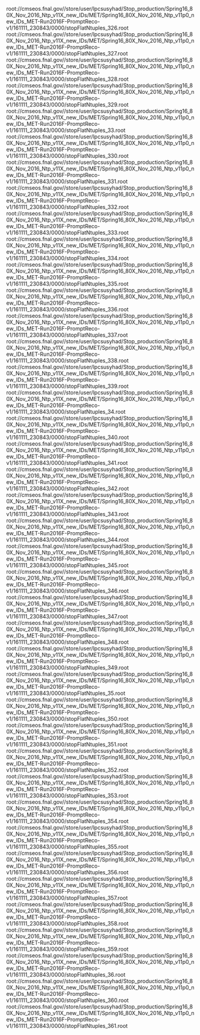 root://cmseos.fnal.gov//store/user/lpcsusyhad/Stop_production/Spring16_80X_Nov_2016_Ntp_v11X_new_IDs/MET/Spring16_80X_Nov_2016_Ntp_v11p0_new_IDs_MET-Run2016F-PromptReco-v1/161111_230843/0000/stopFlatNtuples_326.root
root://cmseos.fnal.gov//store/user/lpcsusyhad/Stop_production/Spring16_80X_Nov_2016_Ntp_v11X_new_IDs/MET/Spring16_80X_Nov_2016_Ntp_v11p0_new_IDs_MET-Run2016F-PromptReco-v1/161111_230843/0000/stopFlatNtuples_327.root
root://cmseos.fnal.gov//store/user/lpcsusyhad/Stop_production/Spring16_80X_Nov_2016_Ntp_v11X_new_IDs/MET/Spring16_80X_Nov_2016_Ntp_v11p0_new_IDs_MET-Run2016F-PromptReco-v1/161111_230843/0000/stopFlatNtuples_328.root
root://cmseos.fnal.gov//store/user/lpcsusyhad/Stop_production/Spring16_80X_Nov_2016_Ntp_v11X_new_IDs/MET/Spring16_80X_Nov_2016_Ntp_v11p0_new_IDs_MET-Run2016F-PromptReco-v1/161111_230843/0000/stopFlatNtuples_329.root
root://cmseos.fnal.gov//store/user/lpcsusyhad/Stop_production/Spring16_80X_Nov_2016_Ntp_v11X_new_IDs/MET/Spring16_80X_Nov_2016_Ntp_v11p0_new_IDs_MET-Run2016F-PromptReco-v1/161111_230843/0000/stopFlatNtuples_33.root
root://cmseos.fnal.gov//store/user/lpcsusyhad/Stop_production/Spring16_80X_Nov_2016_Ntp_v11X_new_IDs/MET/Spring16_80X_Nov_2016_Ntp_v11p0_new_IDs_MET-Run2016F-PromptReco-v1/161111_230843/0000/stopFlatNtuples_330.root
root://cmseos.fnal.gov//store/user/lpcsusyhad/Stop_production/Spring16_80X_Nov_2016_Ntp_v11X_new_IDs/MET/Spring16_80X_Nov_2016_Ntp_v11p0_new_IDs_MET-Run2016F-PromptReco-v1/161111_230843/0000/stopFlatNtuples_331.root
root://cmseos.fnal.gov//store/user/lpcsusyhad/Stop_production/Spring16_80X_Nov_2016_Ntp_v11X_new_IDs/MET/Spring16_80X_Nov_2016_Ntp_v11p0_new_IDs_MET-Run2016F-PromptReco-v1/161111_230843/0000/stopFlatNtuples_332.root
root://cmseos.fnal.gov//store/user/lpcsusyhad/Stop_production/Spring16_80X_Nov_2016_Ntp_v11X_new_IDs/MET/Spring16_80X_Nov_2016_Ntp_v11p0_new_IDs_MET-Run2016F-PromptReco-v1/161111_230843/0000/stopFlatNtuples_333.root
root://cmseos.fnal.gov//store/user/lpcsusyhad/Stop_production/Spring16_80X_Nov_2016_Ntp_v11X_new_IDs/MET/Spring16_80X_Nov_2016_Ntp_v11p0_new_IDs_MET-Run2016F-PromptReco-v1/161111_230843/0000/stopFlatNtuples_334.root
root://cmseos.fnal.gov//store/user/lpcsusyhad/Stop_production/Spring16_80X_Nov_2016_Ntp_v11X_new_IDs/MET/Spring16_80X_Nov_2016_Ntp_v11p0_new_IDs_MET-Run2016F-PromptReco-v1/161111_230843/0000/stopFlatNtuples_335.root
root://cmseos.fnal.gov//store/user/lpcsusyhad/Stop_production/Spring16_80X_Nov_2016_Ntp_v11X_new_IDs/MET/Spring16_80X_Nov_2016_Ntp_v11p0_new_IDs_MET-Run2016F-PromptReco-v1/161111_230843/0000/stopFlatNtuples_336.root
root://cmseos.fnal.gov//store/user/lpcsusyhad/Stop_production/Spring16_80X_Nov_2016_Ntp_v11X_new_IDs/MET/Spring16_80X_Nov_2016_Ntp_v11p0_new_IDs_MET-Run2016F-PromptReco-v1/161111_230843/0000/stopFlatNtuples_337.root
root://cmseos.fnal.gov//store/user/lpcsusyhad/Stop_production/Spring16_80X_Nov_2016_Ntp_v11X_new_IDs/MET/Spring16_80X_Nov_2016_Ntp_v11p0_new_IDs_MET-Run2016F-PromptReco-v1/161111_230843/0000/stopFlatNtuples_338.root
root://cmseos.fnal.gov//store/user/lpcsusyhad/Stop_production/Spring16_80X_Nov_2016_Ntp_v11X_new_IDs/MET/Spring16_80X_Nov_2016_Ntp_v11p0_new_IDs_MET-Run2016F-PromptReco-v1/161111_230843/0000/stopFlatNtuples_339.root
root://cmseos.fnal.gov//store/user/lpcsusyhad/Stop_production/Spring16_80X_Nov_2016_Ntp_v11X_new_IDs/MET/Spring16_80X_Nov_2016_Ntp_v11p0_new_IDs_MET-Run2016F-PromptReco-v1/161111_230843/0000/stopFlatNtuples_34.root
root://cmseos.fnal.gov//store/user/lpcsusyhad/Stop_production/Spring16_80X_Nov_2016_Ntp_v11X_new_IDs/MET/Spring16_80X_Nov_2016_Ntp_v11p0_new_IDs_MET-Run2016F-PromptReco-v1/161111_230843/0000/stopFlatNtuples_340.root
root://cmseos.fnal.gov//store/user/lpcsusyhad/Stop_production/Spring16_80X_Nov_2016_Ntp_v11X_new_IDs/MET/Spring16_80X_Nov_2016_Ntp_v11p0_new_IDs_MET-Run2016F-PromptReco-v1/161111_230843/0000/stopFlatNtuples_341.root
root://cmseos.fnal.gov//store/user/lpcsusyhad/Stop_production/Spring16_80X_Nov_2016_Ntp_v11X_new_IDs/MET/Spring16_80X_Nov_2016_Ntp_v11p0_new_IDs_MET-Run2016F-PromptReco-v1/161111_230843/0000/stopFlatNtuples_342.root
root://cmseos.fnal.gov//store/user/lpcsusyhad/Stop_production/Spring16_80X_Nov_2016_Ntp_v11X_new_IDs/MET/Spring16_80X_Nov_2016_Ntp_v11p0_new_IDs_MET-Run2016F-PromptReco-v1/161111_230843/0000/stopFlatNtuples_343.root
root://cmseos.fnal.gov//store/user/lpcsusyhad/Stop_production/Spring16_80X_Nov_2016_Ntp_v11X_new_IDs/MET/Spring16_80X_Nov_2016_Ntp_v11p0_new_IDs_MET-Run2016F-PromptReco-v1/161111_230843/0000/stopFlatNtuples_344.root
root://cmseos.fnal.gov//store/user/lpcsusyhad/Stop_production/Spring16_80X_Nov_2016_Ntp_v11X_new_IDs/MET/Spring16_80X_Nov_2016_Ntp_v11p0_new_IDs_MET-Run2016F-PromptReco-v1/161111_230843/0000/stopFlatNtuples_345.root
root://cmseos.fnal.gov//store/user/lpcsusyhad/Stop_production/Spring16_80X_Nov_2016_Ntp_v11X_new_IDs/MET/Spring16_80X_Nov_2016_Ntp_v11p0_new_IDs_MET-Run2016F-PromptReco-v1/161111_230843/0000/stopFlatNtuples_346.root
root://cmseos.fnal.gov//store/user/lpcsusyhad/Stop_production/Spring16_80X_Nov_2016_Ntp_v11X_new_IDs/MET/Spring16_80X_Nov_2016_Ntp_v11p0_new_IDs_MET-Run2016F-PromptReco-v1/161111_230843/0000/stopFlatNtuples_347.root
root://cmseos.fnal.gov//store/user/lpcsusyhad/Stop_production/Spring16_80X_Nov_2016_Ntp_v11X_new_IDs/MET/Spring16_80X_Nov_2016_Ntp_v11p0_new_IDs_MET-Run2016F-PromptReco-v1/161111_230843/0000/stopFlatNtuples_348.root
root://cmseos.fnal.gov//store/user/lpcsusyhad/Stop_production/Spring16_80X_Nov_2016_Ntp_v11X_new_IDs/MET/Spring16_80X_Nov_2016_Ntp_v11p0_new_IDs_MET-Run2016F-PromptReco-v1/161111_230843/0000/stopFlatNtuples_349.root
root://cmseos.fnal.gov//store/user/lpcsusyhad/Stop_production/Spring16_80X_Nov_2016_Ntp_v11X_new_IDs/MET/Spring16_80X_Nov_2016_Ntp_v11p0_new_IDs_MET-Run2016F-PromptReco-v1/161111_230843/0000/stopFlatNtuples_35.root
root://cmseos.fnal.gov//store/user/lpcsusyhad/Stop_production/Spring16_80X_Nov_2016_Ntp_v11X_new_IDs/MET/Spring16_80X_Nov_2016_Ntp_v11p0_new_IDs_MET-Run2016F-PromptReco-v1/161111_230843/0000/stopFlatNtuples_350.root
root://cmseos.fnal.gov//store/user/lpcsusyhad/Stop_production/Spring16_80X_Nov_2016_Ntp_v11X_new_IDs/MET/Spring16_80X_Nov_2016_Ntp_v11p0_new_IDs_MET-Run2016F-PromptReco-v1/161111_230843/0000/stopFlatNtuples_351.root
root://cmseos.fnal.gov//store/user/lpcsusyhad/Stop_production/Spring16_80X_Nov_2016_Ntp_v11X_new_IDs/MET/Spring16_80X_Nov_2016_Ntp_v11p0_new_IDs_MET-Run2016F-PromptReco-v1/161111_230843/0000/stopFlatNtuples_352.root
root://cmseos.fnal.gov//store/user/lpcsusyhad/Stop_production/Spring16_80X_Nov_2016_Ntp_v11X_new_IDs/MET/Spring16_80X_Nov_2016_Ntp_v11p0_new_IDs_MET-Run2016F-PromptReco-v1/161111_230843/0000/stopFlatNtuples_353.root
root://cmseos.fnal.gov//store/user/lpcsusyhad/Stop_production/Spring16_80X_Nov_2016_Ntp_v11X_new_IDs/MET/Spring16_80X_Nov_2016_Ntp_v11p0_new_IDs_MET-Run2016F-PromptReco-v1/161111_230843/0000/stopFlatNtuples_354.root
root://cmseos.fnal.gov//store/user/lpcsusyhad/Stop_production/Spring16_80X_Nov_2016_Ntp_v11X_new_IDs/MET/Spring16_80X_Nov_2016_Ntp_v11p0_new_IDs_MET-Run2016F-PromptReco-v1/161111_230843/0000/stopFlatNtuples_355.root
root://cmseos.fnal.gov//store/user/lpcsusyhad/Stop_production/Spring16_80X_Nov_2016_Ntp_v11X_new_IDs/MET/Spring16_80X_Nov_2016_Ntp_v11p0_new_IDs_MET-Run2016F-PromptReco-v1/161111_230843/0000/stopFlatNtuples_356.root
root://cmseos.fnal.gov//store/user/lpcsusyhad/Stop_production/Spring16_80X_Nov_2016_Ntp_v11X_new_IDs/MET/Spring16_80X_Nov_2016_Ntp_v11p0_new_IDs_MET-Run2016F-PromptReco-v1/161111_230843/0000/stopFlatNtuples_357.root
root://cmseos.fnal.gov//store/user/lpcsusyhad/Stop_production/Spring16_80X_Nov_2016_Ntp_v11X_new_IDs/MET/Spring16_80X_Nov_2016_Ntp_v11p0_new_IDs_MET-Run2016F-PromptReco-v1/161111_230843/0000/stopFlatNtuples_358.root
root://cmseos.fnal.gov//store/user/lpcsusyhad/Stop_production/Spring16_80X_Nov_2016_Ntp_v11X_new_IDs/MET/Spring16_80X_Nov_2016_Ntp_v11p0_new_IDs_MET-Run2016F-PromptReco-v1/161111_230843/0000/stopFlatNtuples_359.root
root://cmseos.fnal.gov//store/user/lpcsusyhad/Stop_production/Spring16_80X_Nov_2016_Ntp_v11X_new_IDs/MET/Spring16_80X_Nov_2016_Ntp_v11p0_new_IDs_MET-Run2016F-PromptReco-v1/161111_230843/0000/stopFlatNtuples_36.root
root://cmseos.fnal.gov//store/user/lpcsusyhad/Stop_production/Spring16_80X_Nov_2016_Ntp_v11X_new_IDs/MET/Spring16_80X_Nov_2016_Ntp_v11p0_new_IDs_MET-Run2016F-PromptReco-v1/161111_230843/0000/stopFlatNtuples_360.root
root://cmseos.fnal.gov//store/user/lpcsusyhad/Stop_production/Spring16_80X_Nov_2016_Ntp_v11X_new_IDs/MET/Spring16_80X_Nov_2016_Ntp_v11p0_new_IDs_MET-Run2016F-PromptReco-v1/161111_230843/0000/stopFlatNtuples_361.root
